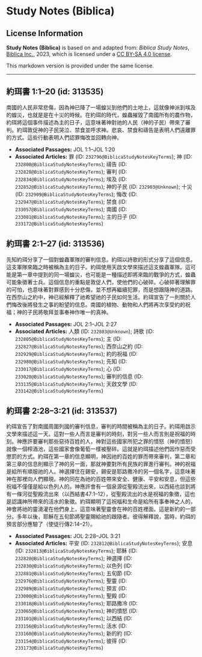 # Study Notes (Biblica)

## License Information

**Study Notes (Biblica)** is based on and adapted from: _Biblica Study Notes_, [Biblica Inc.](https://www.biblica.com/), 2023, which is licensed under a [CC BY-SA 4.0 license](https://creativecommons.org/licenses/by-sa/4.0/legalcode.en).

This markdown version is provided under the same license.



--------------------------------

## 約珥書 1:1–20 (id: 313535)

南國的人民非常悲傷，因為神已降了一場蝗災到他們的土地上，這就像神派到埃及的蝗災，也就是是在十災的時候。在約珥的時代，蝗蟲摧毀了南國所有的農作物，約珥將這個事件描述為主的日子，這意味著神對祂的人民（神的子民）帶來了審判。約珥敦促神的子民哭泣、禁食並呼求神。悲哀、禁食和禱告是表明人們遠離罪的方式。這些行動表明人們認罪悔改並回轉向神。

* **Associated Passages:** JOL 1:1–JOL 1:20
* **Associated Articles:** 罪 (ID: `232796@BiblicaStudyNotesKeyTerms`); 神 (ID: `232800@BiblicaStudyNotesKeyTerms`); 禱告 (ID: `232828@BiblicaStudyNotesKeyTerms`); 審判 (ID: `232834@BiblicaStudyNotesKeyTerms`); 埃及 (ID: `232852@BiblicaStudyNotesKeyTerms`); 神的子民 (ID: `232903@Unknown`); 十災 (ID: `232909@BiblicaStudyNotesKeyTerms`); 悔改 (ID: `232947@BiblicaStudyNotesKeyTerms`); 禁食 (ID: `233057@BiblicaStudyNotesKeyTerms`); 南國 (ID: `233081@BiblicaStudyNotesKeyTerms`); 主的日子 (ID: `233172@BiblicaStudyNotesKeyTerms`)

## 約珥書 2:1–27 (id: 313536)

先知約珥分享了一個對蝗蟲軍隊的審判信息。約珥以詩歌的形式分享了這個信息。這支軍隊來臨之時被稱為主的日子。約珥使用天啟文學來描述這支蝗蟲軍隊。這可能是第一章中提到的同一場蝗災，也可能是一種描述即將來臨的戰爭的方式，蝗蟲可能象徵著士兵。這個信息的重點是敦促人們，使他們的心破碎。心破碎著理解罪的可怕，也意味著對罪感到十分悲傷，並不想再繼續犯罪，而是想跟隨神的道路。在西奈山之約中，神已經解釋了祂希望祂的子民如何生活。約珥宣告了一則關於人們悔改後將發生之事的盼望的信息。南國的植物、動物和人們將再次享受約的祝福；神的子民將敬拜並事奉神作唯一的真神。

* **Associated Passages:** JOL 2:1–JOL 2:27
* **Associated Articles:** 人類 (ID: `232803@Unknown`); 詩歌 (ID: `232805@BiblicaStudyNotesKeyTerms`); 主 (ID: `232827@BiblicaStudyNotesKeyTerms`); 西奈山之約 (ID: `232929@BiblicaStudyNotesKeyTerms`); 約的祝福 (ID: `232980@BiblicaStudyNotesKeyTerms`); 先知 (ID: `233017@BiblicaStudyNotesKeyTerms`); 心 (ID: `233020@BiblicaStudyNotesKeyTerms`); 審判的信息 (ID: `233135@BiblicaStudyNotesKeyTerms`); 天啟文學 (ID: `233142@BiblicaStudyNotesKeyTerms`)

## 約珥書 2:28–3:21 (id: 313537)

約珥宣告了對南國周圍列國的審判信息，審判的時間被稱為主的日子。約珥用啟示文學來描述這一天。這對一些人而言是審判的時刻，對另一些人而言則是祝福的時刻。神應許要審判那些惡待百姓的人，神對這些國家所犯之罪的憤怒（神的憤怒）就像一個榨酒池，這些國家會像葡萄一樣被壓碎。這就是約珥描述他們因作惡而受懲罰的方式。約珥在第一章的信息顯明，神因祂的百姓的罪而帶來審判，第二章和第三章的信息則顯示了神的另一面，那就神要對所有民族的罪進行審判。神的祝福是給所有順服祂的人。神選擇住在錫安，錫安是耶路撒冷的另一個名字，這意味著神在那裡向人們顯現。神的同在為祂的百姓帶來安全、健康、平安和安息，但這些祝福不僅僅是給以色列人的。神應許會有一個泉源從聖殿流出來，以西結也談到將有一條河從聖殿流出來（以西結書47:1–12），從聖殿流出的水是祝福的象徵，這也是認識神所帶來的活水的象徵。約珥顯明了這祝福和生命是給所有事奉神之人的，神會將祂的靈澆灌在他們身上，這意味著聖靈會在神的百姓裡面。這是新約的一部分。多年以後，耶穌在五旬節將聖靈賜給祂的跟隨者。彼得解釋說，當時，約珥的預言部分應驗了（使徒行傳2:14–21）。

* **Associated Passages:** JOL 2:28–JOL 3:21
* **Associated Articles:** 平安 (ID: `232812@BiblicaStudyNotesKeyTerms`); 安息 (ID: `232813@BiblicaStudyNotesKeyTerms`); 耶穌 (ID: `232820@BiblicaStudyNotesKeyTerms`); 神選擇 (ID: `232830@BiblicaStudyNotesKeyTerms`); 以色列 (ID: `232881@BiblicaStudyNotesKeyTerms`); 五旬節 (ID: `232976@BiblicaStudyNotesKeyTerms`); 聖靈 (ID: `232989@BiblicaStudyNotesKeyTerms`); 預言 (ID: `233000@BiblicaStudyNotesKeyTerms`); 聖殿 (ID: `233018@BiblicaStudyNotesKeyTerms`); 耶路撒冷 (ID: `233065@BiblicaStudyNotesKeyTerms`); 神的憤怒 (ID: `233101@BiblicaStudyNotesKeyTerms`); 以西結 (ID: `233156@BiblicaStudyNotesKeyTerms`); 活水 (ID: `233160@BiblicaStudyNotesKeyTerms`); 新的約 (ID: `233154@BiblicaStudyNotesKeyTerms`); 彼得 (ID: `233173@BiblicaStudyNotesKeyTerms`)

